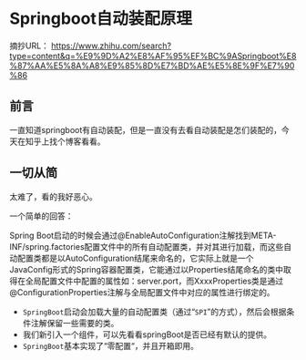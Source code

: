 # Springboot自动装配原理

摘抄URL： https://www.zhihu.com/search?type=content&q=%E9%9D%A2%E8%AF%95%EF%BC%9ASpringboot%E8%87%AA%E5%8A%A8%E9%85%8D%E7%BD%AE%E5%8E%9F%E7%90%86

## 前言

一直知道springboot有自动装配，但是一直没有去看自动装配是怎们装配的，今天在知乎上找个博客看看。

## 一切从简

太难了，看的我好恶心。

一个简单的回答：

Spring Boot启动的时候会通过@EnableAutoConfiguration注解找到META-INF/spring.factories配置文件中的所有自动配置类，并对其进行加载，而这些自动配置类都是以AutoConfiguration结尾来命名的，它实际上就是一个JavaConfig形式的Spring容器配置类，它能通过以Properties结尾命名的类中取得在全局配置文件中配置的属性如：server.port，而XxxxProperties类是通过@ConfigurationProperties注解与全局配置文件中对应的属性进行绑定的。



- `SpringBoot`启动会加载大量的自动配置类（通过“`SPI`”的方式），然后会根据条件注解保留一些需要的类。
- 我们新引入一个组件，可以先看看springBoot是否已经有默认的提供。
- `SpringBoot`基本实现了“零配置“，并且开箱即用。

